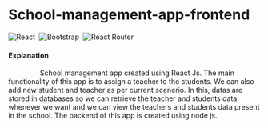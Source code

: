 # School-management-app-frontend

![React](https://img.shields.io/badge/react-%2320232a.svg?style=for-the-badge&logo=react&logoColor=%2361DAFB) &nbsp;![Bootstrap](https://img.shields.io/badge/bootstrap-%23563D7C.svg?style=for-the-badge&logo=bootstrap&logoColor=white) &nbsp;![React Router](https://img.shields.io/badge/React_Router-CA4245?style=for-the-badge&logo=react-router&logoColor=white)

#### Explanation  
   <p>&nbsp;&nbsp;&nbsp;&nbsp;&nbsp;&nbsp;&nbsp;&nbsp;&nbsp;&nbsp;&nbsp;&nbsp;&nbsp;&nbsp;&nbsp;&nbsp;School management app created using React Js. 
The main functionality of this app is to assign a teacher to the students. We can also add new student and teacher as per current scenerio. In this, datas are stored in databases so we can retrieve the teacher and students data whenever we want and we can view the teachers and students data present in the school.
The backend of this app is created using node js.</p>




